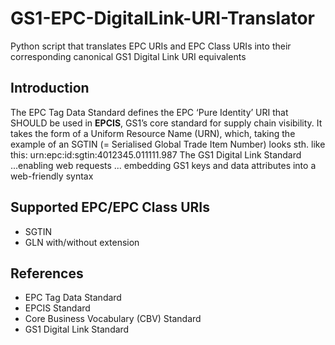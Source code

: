 # GS1-EPC-DigitalLink-URI-Translator
Python script that translates EPC URIs and EPC Class URIs into their corresponding canonical GS1 Digital Link URI equivalents 

## Introduction  
The EPC Tag Data Standard defines the EPC ‘Pure Identity’ URI that SHOULD be used in **EPCIS**, GS1’s core standard for supply chain visibility. It takes the form of a Uniform Resource Name (URN), which, taking the example of an SGTIN (= Serialised Global Trade Item Number) looks sth. like this: urn&#58;epc&#58;id&#58;sgtin&#58;4012345.011111.987
The GS1 Digital Link Standard ...enabling web requests ... embedding GS1 keys and data attributes into a web-friendly syntax  


## Supported EPC/EPC Class URIs
+ SGTIN
+ GLN with/without extension


## References
* EPC Tag Data Standard
* EPCIS Standard
* Core Business Vocabulary (CBV) Standard
* GS1 Digital Link Standard  
